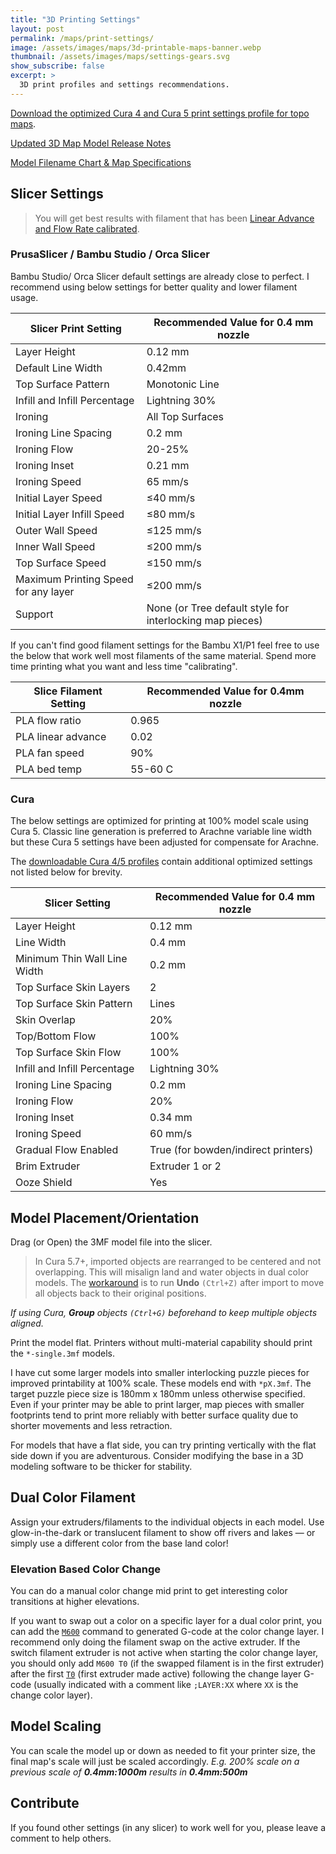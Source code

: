 ```yaml
---
title: "3D Printing Settings"
layout: post
permalink: /maps/print-settings/
image: /assets/images/maps/3d-printable-maps-banner.webp
thumbnail: /assets/images/maps/settings-gears.svg
show_subscribe: false
excerpt: >
  3D print profiles and settings recommendations.
---
```


[Download the optimized Cura 4 and Cura 5 print settings profile for topo maps](https://www.printables.com/model/529276-contiguous-usa-lower-48-topographic-map-with-hydro/files).

[Updated 3D Map Model Release Notes](https://ansonliu.com/maps/release-notes/)

[Model Filename Chart & Map Specifications](https://ansonliu.com/maps/specifications/)

## Slicer Settings

> You will get best results with filament that has been [Linear Advance and Flow Rate calibrated](https://github.com/SoftFever/OrcaSlicer/wiki/Calibration).

### PrusaSlicer / Bambu Studio / Orca Slicer

Bambu Studio/ Orca Slicer default settings are already close to perfect. I recommend using below settings for better quality and lower filament usage.

| Slicer Print Setting | Recommended Value for 0.4 mm nozzle |
| ------------- |-------------|
| Layer Height | 0.12 mm |
| Default Line Width | 0.42mm |
| Top Surface Pattern | Monotonic Line |
| Infill and Infill Percentage | Lightning 30% |
| Ironing | All Top Surfaces |
| Ironing Line Spacing | 0.2 mm |
| Ironing Flow | 20-25% |
| Ironing Inset | 0.21 mm |
| Ironing Speed | 65 mm/s |
| Initial Layer Speed | ≤40 mm/s |
| Initial Layer Infill Speed | ≤80 mm/s |
| Outer Wall Speed | ≤125 mm/s |
| Inner Wall Speed | ≤200 mm/s |
| Top Surface Speed | ≤150 mm/s |
| Maximum Printing Speed for any layer | ≤200 mm/s |
| Support | None (or Tree default style for interlocking map pieces) |

If you can't find good filament settings for the Bambu X1/P1 feel free to use the below that work well most filaments of the same material. Spend more time printing what you want and less time "calibrating".

| Slice Filament Setting | Recommended Value for 0.4mm nozzle |
| --- | --- |
| PLA flow ratio | 0.965 |
| PLA linear advance | 0.02 |
| PLA fan speed | 90% |
| PLA bed temp | 55-60 C |


### Cura

The below settings are optimized for printing at 100% model scale using Cura 5. Classic line generation is preferred to Arachne variable line width but these Cura 5 settings have been adjusted for compensate for Arachne.

The [downloadable Cura 4/5 profiles](https://www.printables.com/model/741190-topographic-relief-map-calibrationstress-test-prin/files) contain additional optimized settings not listed below for brevity.

| Slicer Setting | Recommended Value for 0.4 mm nozzle |
| ------------- |-------------|
| Layer Height | 0.12 mm |
| Line Width | 0.4 mm |
| Minimum Thin Wall Line Width | 0.2 mm |
| Top Surface Skin Layers | 2 |
| Top Surface Skin Pattern | Lines |
| Skin Overlap | 20% |
| Top/Bottom Flow | 100% |
| Top Surface Skin Flow | 100% |
| Infill and Infill Percentage | Lightning 30% |
| Ironing Line Spacing | 0.2 mm |
| Ironing Flow | 20% |
| Ironing Inset | 0.34 mm |
| Ironing Speed | 60 mm/s |
| Gradual Flow Enabled | True (for bowden/indirect printers) |
| Brim Extruder | Extruder 1 or 2 |
| Ooze Shield | Yes |

## Model Placement/Orientation

Drag (or Open) the 3MF model file into the slicer.

> In Cura 5.7+, imported objects are rearranged to be centered and not overlapping. This will misalign land and water objects in dual color models. The [workaround](https://github.com/Ultimaker/Cura/issues/18966#issuecomment-2092844603) is to run **Undo** `(Ctrl+Z)` after import to move all objects back to their original positions.

*If using Cura, **Group** objects `(Ctrl+G)` beforehand to keep multiple objects aligned.*

Print the model flat. Printers without multi-material capability should print the `*-single.3mf` models.

I have cut some larger models into smaller interlocking puzzle pieces for improved printability at 100% scale. These models end with `*pX.3mf`. The target puzzle piece size is 180mm x 180mm unless otherwise specified. Even if your printer may be able to print larger, map pieces with smaller footprints tend to print more reliably with better surface quality due to shorter movements and less retraction.

For models that have a flat side, you can try printing vertically with the flat side down if you are adventurous. Consider modifying the base in a 3D modeling software to be thicker for stability.

## Dual Color Filament

Assign your extruders/filaments to the individual objects in each model. Use glow-in-the-dark or translucent filament to show off rivers and lakes — or simply use a different color from the base land color!

### Elevation Based Color Change

You can do a manual color change mid print to get interesting color transitions at higher elevations.

If you want to swap out a color on a specific layer for a dual color print, you can add the [`M600`](https://marlinfw.org/docs/gcode/M600.html) command to generated G-code at the color change layer. I recommend only doing the filament swap on the active extruder. If the switch filament extruder is not active when starting the color change layer, you should only add `M600 T0` (if the swapped filament is in the first extruder) after the first [`T0`](https://marlinfw.org/docs/gcode/T.html) (first extruder made active) following the change layer G-code (usually indicated with a comment like `;LAYER:XX` where `XX` is the change color layer).

## Model Scaling

You can scale the model up or down as needed to fit your printer size, the final map's scale will just be scaled accordingly. *E.g. 200% scale on a previous scale of **0.4mm:1000m** results in **0.4mm:500m***

## Contribute

If you found other settings (in any slicer) to work well for you, please leave a comment to help others.
